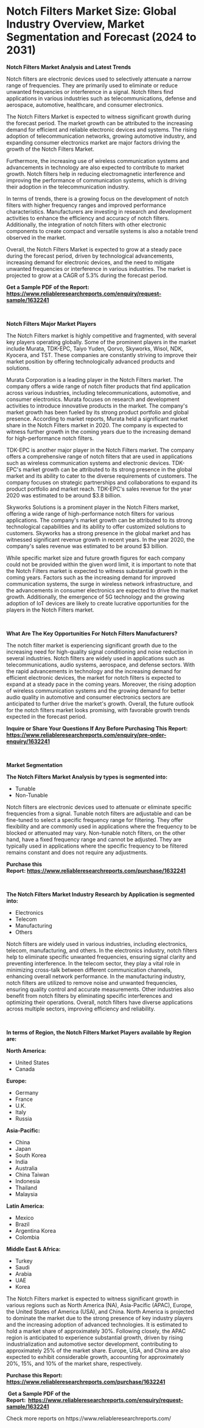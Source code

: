 <p><h1>Notch Filters Market Size: Global Industry Overview, Market Segmentation and Forecast (2024 to 2031)</h1></p><p><strong>Notch Filters Market Analysis and Latest Trends</strong></p>
<p><p>Notch filters are electronic devices used to selectively attenuate a narrow range of frequencies. They are primarily used to eliminate or reduce unwanted frequencies or interference in a signal. Notch filters find applications in various industries such as telecommunications, defense and aerospace, automotive, healthcare, and consumer electronics.</p><p>The Notch Filters Market is expected to witness significant growth during the forecast period. The market growth can be attributed to the increasing demand for efficient and reliable electronic devices and systems. The rising adoption of telecommunication networks, growing automotive industry, and expanding consumer electronics market are major factors driving the growth of the Notch Filters Market.</p><p>Furthermore, the increasing use of wireless communication systems and advancements in technology are also expected to contribute to market growth. Notch filters help in reducing electromagnetic interference and improving the performance of communication systems, which is driving their adoption in the telecommunication industry.</p><p>In terms of trends, there is a growing focus on the development of notch filters with higher frequency ranges and improved performance characteristics. Manufacturers are investing in research and development activities to enhance the efficiency and accuracy of notch filters. Additionally, the integration of notch filters with other electronic components to create compact and versatile systems is also a notable trend observed in the market.</p><p>Overall, the Notch Filters Market is expected to grow at a steady pace during the forecast period, driven by technological advancements, increasing demand for electronic devices, and the need to mitigate unwanted frequencies or interference in various industries. The market is projected to grow at a CAGR of 5.3% during the forecast period.</p></p>
<p><strong>Get a Sample PDF of the Report:&nbsp; <a href="https://www.reliableresearchreports.com/enquiry/request-sample/1632241">https://www.reliableresearchreports.com/enquiry/request-sample/1632241</a></strong></p>
<p>&nbsp;</p>
<p><strong>Notch Filters Major Market Players</strong></p>
<p><p>The Notch Filters market is highly competitive and fragmented, with several key players operating globally. Some of the prominent players in the market include Murata, TDK-EPC, Taiyo Yuden, Qorvo, Skyworks, Wisol, NDK, Kyocera, and TST. These companies are constantly striving to improve their market position by offering technologically advanced products and solutions.</p><p>Murata Corporation is a leading player in the Notch Filters market. The company offers a wide range of notch filter products that find application across various industries, including telecommunications, automotive, and consumer electronics. Murata focuses on research and development activities to introduce innovative products in the market. The company's market growth has been fueled by its strong product portfolio and global presence. According to market reports, Murata held a significant market share in the Notch Filters market in 2020. The company is expected to witness further growth in the coming years due to the increasing demand for high-performance notch filters.</p><p>TDK-EPC is another major player in the Notch Filters market. The company offers a comprehensive range of notch filters that are used in applications such as wireless communication systems and electronic devices. TDK-EPC's market growth can be attributed to its strong presence in the global market and its ability to cater to the diverse requirements of customers. The company focuses on strategic partnerships and collaborations to expand its product portfolio and market reach. TDK-EPC's sales revenue for the year 2020 was estimated to be around $3.8 billion.</p><p>Skyworks Solutions is a prominent player in the Notch Filters market, offering a wide range of high-performance notch filters for various applications. The company's market growth can be attributed to its strong technological capabilities and its ability to offer customized solutions to customers. Skyworks has a strong presence in the global market and has witnessed significant revenue growth in recent years. In the year 2020, the company's sales revenue was estimated to be around $3 billion.</p><p>While specific market size and future growth figures for each company could not be provided within the given word limit, it is important to note that the Notch Filters market is expected to witness substantial growth in the coming years. Factors such as the increasing demand for improved communication systems, the surge in wireless network infrastructure, and the advancements in consumer electronics are expected to drive the market growth. Additionally, the emergence of 5G technology and the growing adoption of IoT devices are likely to create lucrative opportunities for the players in the Notch Filters market.</p></p>
<p>&nbsp;</p>
<p><strong>What Are The Key Opportunities For Notch Filters Manufacturers?</strong></p>
<p><p>The notch filter market is experiencing significant growth due to the increasing need for high-quality signal conditioning and noise reduction in several industries. Notch filters are widely used in applications such as telecommunications, audio systems, aerospace, and defense sectors. With the rapid advancements in technology and the increasing demand for efficient electronic devices, the market for notch filters is expected to expand at a steady pace in the coming years. Moreover, the rising adoption of wireless communication systems and the growing demand for better audio quality in automotive and consumer electronics sectors are anticipated to further drive the market's growth. Overall, the future outlook for the notch filters market looks promising, with favorable growth trends expected in the forecast period.</p></p>
<p><strong>Inquire or Share Your Questions If Any Before Purchasing This Report: <a href="https://www.reliableresearchreports.com/enquiry/pre-order-enquiry/1632241">https://www.reliableresearchreports.com/enquiry/pre-order-enquiry/1632241</a></strong></p>
<p>&nbsp;</p>
<p><strong>Market Segmentation</strong></p>
<p><strong>The Notch Filters Market Analysis by types is segmented into:</strong></p>
<p><ul><li>Tunable</li><li>Non-Tunable</li></ul></p>
<p><p>Notch filters are electronic devices used to attenuate or eliminate specific frequencies from a signal. Tunable notch filters are adjustable and can be fine-tuned to select a specific frequency range for filtering. They offer flexibility and are commonly used in applications where the frequency to be blocked or attenuated may vary. Non-tunable notch filters, on the other hand, have a fixed frequency range and cannot be adjusted. They are typically used in applications where the specific frequency to be filtered remains constant and does not require any adjustments.</p></p>
<p><strong>Purchase this Report:&nbsp;<a href="https://www.reliableresearchreports.com/purchase/1632241">https://www.reliableresearchreports.com/purchase/1632241</a></strong></p>
<p>&nbsp;</p>
<p><strong>The Notch Filters Market Industry Research by Application is segmented into:</strong></p>
<p><ul><li>Electronics</li><li>Telecom</li><li>Manufacturing</li><li>Others</li></ul></p>
<p><p>Notch filters are widely used in various industries, including electronics, telecom, manufacturing, and others. In the electronics industry, notch filters help to eliminate specific unwanted frequencies, ensuring signal clarity and preventing interference. In the telecom sector, they play a vital role in minimizing cross-talk between different communication channels, enhancing overall network performance. In the manufacturing industry, notch filters are utilized to remove noise and unwanted frequencies, ensuring quality control and accurate measurements. Other industries also benefit from notch filters by eliminating specific interferences and optimizing their operations. Overall, notch filters have diverse applications across multiple sectors, improving efficiency and reliability.</p></p>
<p>&nbsp;</p>
<p><strong>In terms of Region, the Notch Filters Market Players available by Region are:</strong></p>
<p>
    <p> <strong> North America: </strong>
        <ul>
            <li>United States</li>
            <li>Canada</li>
        </ul>
        </p> 
    <p> <strong> Europe: </strong>
        <ul>
            <li>Germany</li>
            <li>France</li>
            <li>U.K.</li>
            <li>Italy</li>
            <li>Russia</li>
        </ul>
        </p> 
    <p> <strong> Asia-Pacific: </strong>
        <ul>
            <li>China</li>
            <li>Japan</li>
            <li>South Korea</li>
            <li>India</li>
            <li>Australia</li>
            <li>China Taiwan</li>
            <li>Indonesia</li>
            <li>Thailand</li>
            <li>Malaysia</li>
        </ul>
        </p> 
    <p> <strong> Latin America: </strong>
        <ul>
            <li>Mexico</li>
            <li>Brazil</li>
            <li>Argentina Korea</li>
            <li>Colombia</li>
        </ul>
        </p> 
    <p> <strong> Middle East & Africa: </strong>
        <ul>
            <li>Turkey</li>
            <li>Saudi</li>
            <li>Arabia</li>
            <li>UAE</li>
            <li>Korea</li>
        </ul>
    </p>
    </p>
<p><p>The Notch Filters market is expected to witness significant growth in various regions such as North America (NA), Asia-Pacific (APAC), Europe, the United States of America (USA), and China. North America is projected to dominate the market due to the strong presence of key industry players and the increasing adoption of advanced technologies. It is estimated to hold a market share of approximately 30%. Following closely, the APAC region is anticipated to experience substantial growth, driven by rising industrialization and automotive sector development, contributing to approximately 25% of the market share. Europe, USA, and China are also expected to exhibit considerable growth, accounting for approximately 20%, 15%, and 10% of the market share, respectively.</p></p>
<p><strong>Purchase this Report: <a href="https://www.reliableresearchreports.com/purchase/1632241">https://www.reliableresearchreports.com/purchase/1632241</a></strong></p>
<p>&nbsp;<strong>Get a Sample PDF of the Report:&nbsp;&nbsp;<a href="https://www.reliableresearchreports.com/enquiry/request-sample/1632241">https://www.reliableresearchreports.com/enquiry/request-sample/1632241</a></strong></p>
<p><strong></strong></p>
<p>Check more reports on https://www.reliableresearchreports.com/</p>